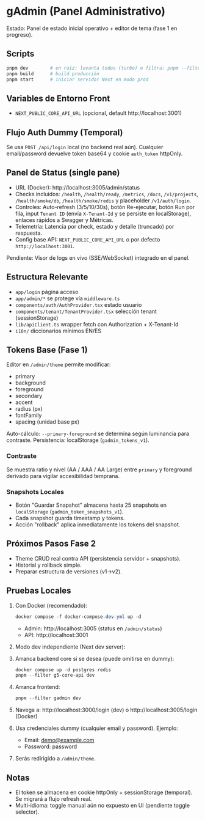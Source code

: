 # gAdmin (Panel Administrativo)

Estado: Panel de estado inicial operativo + editor de tema (fase 1 en progreso).

## Scripts

```bash
pnpm dev        # en raíz: levanta todos (turbo) o filtra: pnpm --filter gadmin dev
pnpm build      # build producción
pnpm start      # iniciar servidor Next en modo prod
```

## Variables de Entorno Front
- `NEXT_PUBLIC_CORE_API_URL` (opcional, default http://localhost:3001)

## Flujo Auth Dummy (Temporal)
Se usa `POST /api/login` local (no backend real aún). Cualquier email/password devuelve token base64 y cookie `auth_token` httpOnly.

## Panel de Status (single pane)
- URL (Docker): http://localhost:3005/admin/status
- Checks incluidos: `/health`, `/health/ready`, `/metrics`, `/docs`, `/v1/projects`, `/health/smoke/db`, `/health/smoke/redis` y placeholder `/v1/auth/login`.
- Controles: Auto-refresh (3/5/10/30s), botón Re-ejecutar, botón Run por fila, input `Tenant ID` (envía `X-Tenant-Id` y se persiste en localStorage), enlaces rápidos a Swagger y Métricas.
- Telemetría: Latencia por check, estado y detalle (truncado) por respuesta.
- Config base API: `NEXT_PUBLIC_CORE_API_URL` o por defecto `http://localhost:3001`.

Pendiente: Visor de logs en vivo (SSE/WebSocket) integrado en el panel.

## Estructura Relevante
- `app/login` página acceso
- `app/admin/*` se protege vía `middleware.ts`
- `components/auth/AuthProvider.tsx` estado usuario
- `components/tenant/TenantProvider.tsx` selección tenant (sessionStorage)
- `lib/apiClient.ts` wrapper fetch con Authorization + X-Tenant-Id
- `i18n/` diccionarios mínimos EN/ES

## Tokens Base (Fase 1)
Editor en `/admin/theme` permite modificar:
- primary
- background
- foreground
- secondary
- accent
- radius (px)
- fontFamily
- spacing (unidad base px)

Auto-cálculo: `--primary-foreground` se determina según luminancia para contraste.
Persistencia: localStorage (`gadmin_tokens_v1`).

### Contraste
Se muestra ratio y nivel (AA / AAA / AA Large) entre `primary` y foreground derivado para vigilar accesibilidad temprana.

### Snapshots Locales
- Botón "Guardar Snapshot" almacena hasta 25 snapshots en `localStorage` (`gadmin_token_snapshots_v1`).
- Cada snapshot guarda timestamp y tokens.
- Acción "rollback" aplica inmediatamente los tokens del snapshot.

## Próximos Pasos Fase 2
- Theme CRUD real contra API (persistencia servidor + snapshots).
- Historial y rollback simple.
- Preparar estructura de versiones (v1→v2).

## Pruebas Locales
1. Con Docker (recomendado):
   ```powershell
   docker compose -f docker-compose.dev.yml up -d
   ```
   - Admin: http://localhost:3005 (status en `/admin/status`)
   - API: http://localhost:3001

2. Modo dev independiente (Next dev server):
1. Arranca backend core si se desea (puede omitirse en dummy):
   ```powershell
   docker compose up -d postgres redis
   pnpm --filter g5-core-api dev
   ```
2. Arranca frontend:
   ```powershell
   pnpm --filter gadmin dev
   ```
3. Navega a: http://localhost:3000/login (dev) o http://localhost:3005/login (Docker)
4. Usa credenciales dummy (cualquier email y password). Ejemplo:
   - Email: demo@example.com
   - Password: password
5. Serás redirigido a `/admin/theme`.

## Notas
- El token se almacena en cookie httpOnly + sessionStorage (temporal). Se migrará a flujo refresh real.
- Multi-idioma: toggle manual aún no expuesto en UI (pendiente toggle selector).

